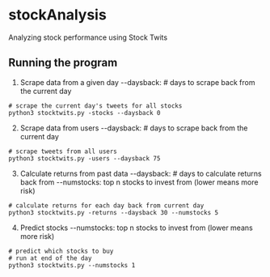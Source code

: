 # stockAnalysis
Analyzing stock performance using Stock Twits

## Running the program

1. Scrape data from a given day
--daysback: # days to scrape back from the current day
```
# scrape the current day's tweets for all stocks
python3 stocktwits.py -stocks --daysback 0 
```

2. Scrape data from users
--daysback: # days to scrape back from the current day
```
# scrape tweets from all users 
python3 stocktwits.py -users --daysback 75 
```


3. Calculate returns from past data
--daysback: # days to calculate returns back from
--numstocks: top n stocks to invest from (lower means more risk)
```
# calculate returns for each day back from current day
python3 stocktwits.py -returns --daysback 30 --numstocks 5 
```

4. Predict stocks
--numstocks: top n stocks to invest from (lower means more risk)
```
# predict which stocks to buy 
# run at end of the day
python3 stocktwits.py --numstocks 1
```
